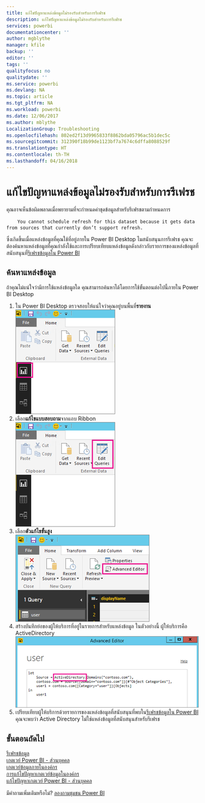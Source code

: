 ```yaml
---
title: แก้ไขปัญหาแหล่งข้อมูลไม่รองรับสำหรับการรีเฟรช
description: แก้ไขปัญหาแหล่งข้อมูลไม่รองรับสำหรับการรีเฟรช
services: powerbi
documentationcenter: ''
author: mgblythe
manager: kfile
backup: ''
editor: ''
tags: ''
qualityfocus: no
qualitydate: ''
ms.service: powerbi
ms.devlang: NA
ms.topic: article
ms.tgt_pltfrm: NA
ms.workload: powerbi
ms.date: 12/06/2017
ms.author: mblythe
LocalizationGroup: Troubleshooting
ms.openlocfilehash: 802ed2f13d9965833f8862bda05796ac5b1dec5c
ms.sourcegitcommit: 312390f18b99de1123bf7a7674c6dffa8088529f
ms.translationtype: HT
ms.contentlocale: th-TH
ms.lasthandoff: 04/16/2018
---
```

# <a name="troubleshooting-unsupported-data-source-for-refresh"></a>แก้ไขปัญหาแหล่งข้อมูลไม่รองรับสำหรับการรีเฟรช
คุณอาจเห็นข้อผิดพลาดเมื่อพยายามที่จะกำหนดค่าชุดข้อมูลสำหรับรีเฟรชตามกำหนดการ

        You cannot schedule refresh for this dataset because it gets data from sources that currently don’t support refresh.

ซึ่งเกิดขึ้นเมื่อแหล่งข้อมูลที่คุณใช้ที่อยู่ภายใน Power BI Desktop ไมสนับสนุนการรีเฟรช คุณจะต้องค้นหาแหล่งข้อมูลที่คุณกำลังใช้และการเปรียบเทียบแหล่งข้อมูลดังกล่าวกับรายการของแหล่งข้อมูลที่สนับสนุนที่[รีเฟรชข้อมูลใน Power BI](refresh-data.md) 

## <a name="find-the-data-source"></a>ค้นหาแหล่งข้อมูล
ถ้าคุณไม่แน่ใจว่ามีการใช้แหล่งข้อมูลใด คุณสามารถค้นหาได้โดยการใช้ขั้นตอนต่อไปนี้ภายใน Power BI Desktop  

1. ใน Power BI Desktop ตรวจสอบให้แน่ใจว่าคุณอยู่บนพื้นที่**รายงาน**  
   ![](media/service-admin-troubleshoot-unsupported-data-source-for-refresh/tshoot-report-pane.png)
2. เลือก**แก้ไขแบบสอบถาม**จากแถบ Ribbon  
   ![](media/service-admin-troubleshoot-unsupported-data-source-for-refresh/tshoot-edit-queries.png)
3. เลือก**ตัวแก้ไขขั้นสูง**  
   ![](media/service-admin-troubleshoot-unsupported-data-source-for-refresh/tshoot-advanced-editor.png)
4. สร้างบันทึกย่อของผู้ให้บริการที่อยู่ในรายการสำหรับแหล่งข้อมูล  ในตัวอย่างนี้ ผู้ให้บริการคือ ActiveDirectory  
   ![](media/service-admin-troubleshoot-unsupported-data-source-for-refresh/tshoot-provider.png)
5. เปรียบเทียบผู้ให้บริการด้วยรายการของแหล่งข้อมูลที่สนับสนุนที่พบใน[รีเฟรชข้อมูลใน Power BI](refresh-data.md)  คุณจะพบว่า Active Directory ไม่ใช่แหล่งข้อมูลที่สนับสนุนสำหรับรีเฟรช  

## <a name="next-steps"></a>ขั้นตอนถัดไป
[รีเฟรชข้อมูล](refresh-data.md)  
[เกตเวย์ Power BI - ส่วนบุคคล](personal-gateway.md)  
[เกตเวย์ข้อมูลภายในองค์กร](service-gateway-onprem.md)  
[การแก้ไขปัญหาเกตเวย์ข้อมูลในองค์กร](service-gateway-onprem-tshoot.md)  
[แก้ไขปัญหาเกตเวย์ Power BI - ส่วนบุคคล](service-admin-troubleshooting-power-bi-personal-gateway.md)  

มีคำถามเพิ่มเติมหรือไม่? [ลองถามชุมชน Power BI](http://community.powerbi.com/)

